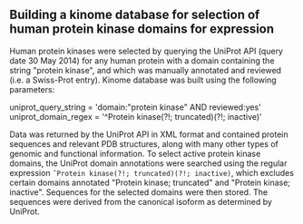 ## Building a kinome database for selection of human protein kinase domains for expression

Human protein kinases were selected by querying the UniProt API (query date 30 May 2014) for
any human protein with a domain containing the string "protein kinase", and which was manually
annotated and reviewed (i.e. a Swiss-Prot entry). Kinome database was built using the following parameters:

uniprot\_query\_string = 'domain:"protein kinase" AND reviewed:yes'  
uniprot\_domain\_regex = '^Protein kinase(?!; truncated)(?!; inactive)'

Data was returned by the UniProt API in XML format and contained protein sequences and relevant PDB structures, along with many other types of genomic and functional information. To select active protein kinase domains, the UniProt domain annotations were searched using the regular expression `ˆProtein kinase(?!; truncated)(?!; inactive)`, which excludes certain domains annotated "Protein kinase; truncated" and "Protein kinase; inactive". Sequences for the selected domains were then stored. The sequences were derived from the canonical isoform as determined by UniProt.
